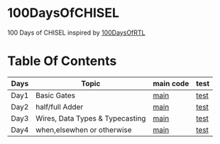 # 100DaysOfCHISEL
100 Days of CHISEL inspired by [100DaysOfRTL](https://github.com/raulbehl/100DaysOfRTL)
# Table Of Contents
|  Days |  Topic | main code | test |
| --- | ---- | --- | --- |
| Day1 | Basic Gates | [main](https://github.com/Myrausman/100DaysOfCHISEL/tree/main/src/main/scala/day1) | [test](https://github.com/Myrausman/100DaysOfCHISEL/tree/main/src/test/scala/day1)|
| Day2 | half/full Adder | [main](https://github.com/KHADEEJAH123/100DaysOfCHISEL/tree/main/src/main/scala/day2) | [test](https://github.com/KHADEEJAH123/100DaysOfCHISEL/tree/main/src/test/scala/day2)|
| Day3 | Wires, Data Types & Typecasting | [main](https://github.com/hamnamohi/100DaysOfCHISEL/tree/main/src/main/scala/day3) | [test](https://github.com/hamnamohi/100DaysOfCHISEL/tree/main/src/test/scala/day3)|
| Day4 | when,elsewhen or otherwise | [main](https://github.com/syedowaisalishah/100DaysOfCHISEL/tree/main/src/main/scala/day4) |[test](https://github.com/syedowaisalishah/100DaysOfCHISEL/tree/main/src/test/scala/day4)|
